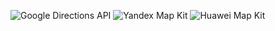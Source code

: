 ![Google Directions API](https://user-images.githubusercontent.com/81926983/129642689-101589a0-58e1-4c4a-b547-7f36fbd619a8.jpg)
![Yandex Map Kit](https://user-images.githubusercontent.com/81926983/129642690-c1b36daa-b12b-4daa-a4d9-7cc080aa0cdd.jpg)
![Huawei Map Kit](https://user-images.githubusercontent.com/81926983/129642517-65786eea-6066-4626-bceb-1deb5be2e0e5.JPG)
